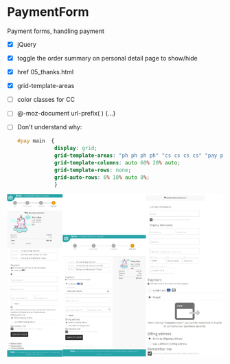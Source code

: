 # PaymentForm
Payment forms,  handling payment

- [x] jQuery
- [x] toggle the order summary on personal detail page to show/hide
- [x] href 05_thanks.html
- [x] grid-template-areas
- [ ] color classes for CC 
- [ ] @-moz-document url-prefix( ) {...}
- [ ] Don't understand why:
  

    ```css
    #pay main  {
                display: grid;
                grid-template-areas: "ph ph ph ph" "cs cs cs cs" "pay pay pd pd" "f f f f";
                grid-template-columns: auto 60% 20% auto;
                grid-template-rows: none; 
                grid-auto-rows: 6% 18% auto 8%;
                } 
    ```

![Image](images/compress.png)
